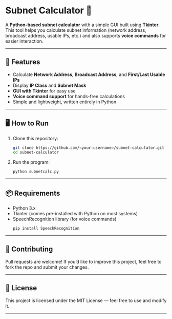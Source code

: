 # Subnet Calculator 🔢

A **Python-based subnet calculator** with a simple GUI built using **Tkinter**.  
This tool helps you calculate subnet information (network address, broadcast address, usable IPs, etc.) and also supports **voice commands** for easier interaction.

---

## 🚀 Features
- Calculate **Network Address**, **Broadcast Address**, and **First/Last Usable IPs**
- Display **IP Class** and **Subnet Mask**
- **GUI with Tkinter** for easy use
- **Voice command support** for hands-free calculations
- Simple and lightweight, written entirely in Python

---

## 🖥️ How to Run
1. Clone this repository:
   ```bash
   git clone https://github.com/<your-username>/subnet-calculator.git
   cd subnet-calculator
   ```

2. Run the program:
   ```bash
   python subnetcalc.py
   ```

---

## 📦 Requirements
- Python 3.x  
- Tkinter (comes pre-installed with Python on most systems)  
- SpeechRecognition library (for voice commands)  
  ```bash
  pip install SpeechRecognition
  ```

---

## 🤝 Contributing
Pull requests are welcome! If you’d like to improve this project, feel free to fork the repo and submit your changes.

---

## 📜 License
This project is licensed under the MIT License — feel free to use and modify it.

---
